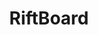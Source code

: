 ---
layout: depiction
title: RiftBoard
min: 8.0
max: "9.3.3"
devices: iPhone, iPod, and iPad
screenshots: true
identifier: com.leftyfl1p.springround
screenshotCount: 3
description: >
  Finally got around to finishing this up for 9.3. This tweak is pretty much finished besides for a 
  couple minor changes, mostly in preferences. Still looking for translators. This tweak puts springboard
  above your current app. Configure in settings.
changelog: >
  - **615:** Added support for 9.3
    - \- got rid of beta expirations
    - \- a load of improvements
    - \- fixed activator listeners not registering
    - \- probably something else


---